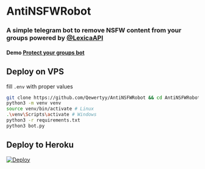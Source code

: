 # AntiNSFWRobot

### A simple telegram bot to remove NSFW content from your groups powered by [@LexicaAPI](https://telegram.dog/LexicaAPI)
#### Demo [Protect your groups bot](https://telegram.me/ProtectYourGroupsRobot)

## Deploy on VPS
fill `.env` with proper values
```bash
git clone https://github.com/Qewertyy/AntiNSFWRobot && cd AntiNSFWRobot
python3 -m venv venv
source venv/bin/activate # Linux
.\venv\Scripts\activate # Windows
python3 -r requirements.txt
python3 bot.py
```

## Deploy to Heroku
[![Deploy](https://www.herokucdn.com/deploy/button.svg)](https://dashboard.heroku.com/new?template=https://github.com/rezavpn/antibokep)
